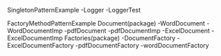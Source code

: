 SingletonPatternExample
-Logger
-LoggerTest

FactoryMethodPatternExample
Document(package)
-WordDocument
-WordDocumentImp
-pdfDocument
-pdfDocumentImp
-ExcelDocument
-ExcelDocumentImp
Factories(package)
-DocumentFactory
-ExcelDocumentFactory
-pdfDocumentFactory
-wordDocumentFactory
